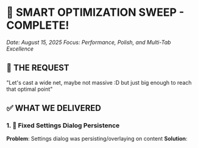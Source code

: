 # 🚀 SMART OPTIMIZATION SWEEP - COMPLETE!
*Date: August 15, 2025*
*Focus: Performance, Polish, and Multi-Tab Excellence*

## 🎯 THE REQUEST
"Let's cast a wide net, maybe not massive :D but just big enough to reach that optimal point"

## ✅ WHAT WE DELIVERED

### 1. 🔧 Fixed Settings Dialog Persistence
**Problem**: Settings dialog was persisting/overlaying on content
**Solution**: 